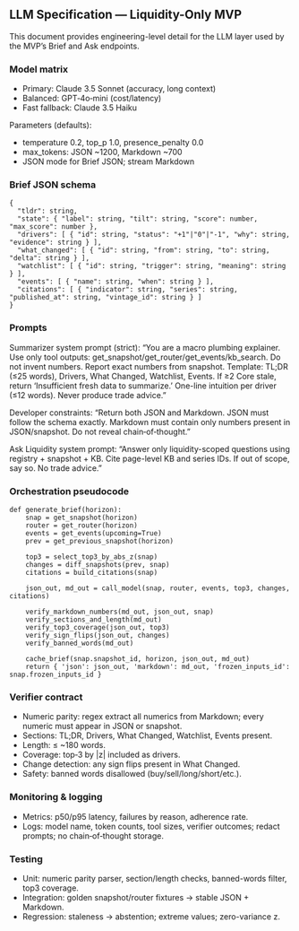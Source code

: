 ## LLM Specification — Liquidity-Only MVP

This document provides engineering-level detail for the LLM layer used by the MVP’s Brief and Ask endpoints.

### Model matrix

- Primary: Claude 3.5 Sonnet (accuracy, long context)
- Balanced: GPT‑4o‑mini (cost/latency)
- Fast fallback: Claude 3.5 Haiku

Parameters (defaults):

- temperature 0.2, top_p 1.0, presence_penalty 0.0
- max_tokens: JSON ~1200, Markdown ~700
- JSON mode for Brief JSON; stream Markdown

### Brief JSON schema

```
{
  "tldr": string,
  "state": { "label": string, "tilt": string, "score": number, "max_score": number },
  "drivers": [ { "id": string, "status": "+1"|"0"|"-1", "why": string, "evidence": string } ],
  "what_changed": [ { "id": string, "from": string, "to": string, "delta": string } ],
  "watchlist": [ { "id": string, "trigger": string, "meaning": string } ],
  "events": [ { "name": string, "when": string } ],
  "citations": [ { "indicator": string, "series": string, "published_at": string, "vintage_id": string } ]
}
```

### Prompts

Summarizer system prompt (strict):
“You are a macro plumbing explainer. Use only tool outputs: get_snapshot/get_router/get_events/kb_search. Do not invent numbers. Report exact numbers from snapshot. Template: TL;DR (≤25 words), Drivers, What Changed, Watchlist, Events. If ≥2 Core stale, return ‘Insufficient fresh data to summarize.’ One-line intuition per driver (≤12 words). Never produce trade advice.”

Developer constraints:
“Return both JSON and Markdown. JSON must follow the schema exactly. Markdown must contain only numbers present in JSON/snapshot. Do not reveal chain‑of‑thought.”

Ask Liquidity system prompt:
“Answer only liquidity-scoped questions using registry + snapshot + KB. Cite page-level KB and series IDs. If out of scope, say so. No trade advice.”

### Orchestration pseudocode

```
def generate_brief(horizon):
    snap = get_snapshot(horizon)
    router = get_router(horizon)
    events = get_events(upcoming=True)
    prev = get_previous_snapshot(horizon)

    top3 = select_top3_by_abs_z(snap)
    changes = diff_snapshots(prev, snap)
    citations = build_citations(snap)

    json_out, md_out = call_model(snap, router, events, top3, changes, citations)

    verify_markdown_numbers(md_out, json_out, snap)
    verify_sections_and_length(md_out)
    verify_top3_coverage(json_out, top3)
    verify_sign_flips(json_out, changes)
    verify_banned_words(md_out)

    cache_brief(snap.snapshot_id, horizon, json_out, md_out)
    return { 'json': json_out, 'markdown': md_out, 'frozen_inputs_id': snap.frozen_inputs_id }
```

### Verifier contract

- Numeric parity: regex extract all numerics from Markdown; every numeric must appear in JSON or snapshot.
- Sections: TL;DR, Drivers, What Changed, Watchlist, Events present.
- Length: ≤ ~180 words.
- Coverage: top‑3 by |z| included as drivers.
- Change detection: any sign flips present in What Changed.
- Safety: banned words disallowed (buy/sell/long/short/etc.).

### Monitoring & logging

- Metrics: p50/p95 latency, failures by reason, adherence rate.
- Logs: model name, token counts, tool sizes, verifier outcomes; redact prompts; no chain‑of‑thought storage.

### Testing

- Unit: numeric parity parser, section/length checks, banned-words filter, top3 coverage.
- Integration: golden snapshot/router fixtures → stable JSON + Markdown.
- Regression: staleness → abstention; extreme values; zero-variance z.
